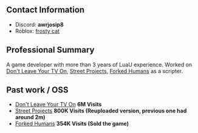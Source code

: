 ## Contact Information
- Discord: **awrjosip8**
- Roblox: [frosty cat](https://www.roblox.com/users/68904454/profile)


## Professional Summary
A game developer with more than 3 years of LuaU experience. Worked on [Don't Leave Your TV On](https://www.roblox.com/games/14239772624/Dont-Leave-Your-TV-On), [Street Projects](https://www.roblox.com/games/70918042652271/FREE-GUNS-Street-Projects), [Forked Humans](https://www.roblox.com/games/119873572281324/Fork-Humans-UPD) as a scripter.

## Past work / OSS
- [Don't Leave Your TV On](https://www.roblox.com/games/14239772624/Dont-Leave-Your-TV-On) **__6M Visits__**
- [Street Projects](https://www.roblox.com/games/70918042652271/FREE-GUNS-Street-Projects) **800K Visits (Reuploaded version, previous one had around 2m)**
- [Forked Humans](https://www.roblox.com/games/119873572281324/Fork-Humans-UPD) **354K Visits (Sold the game)**
